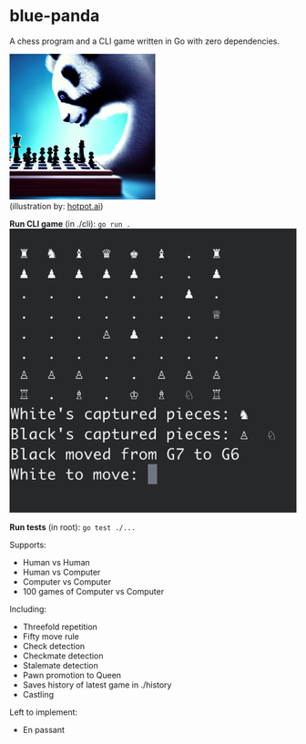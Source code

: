 # blue-panda

A chess program and a CLI game written in Go with zero dependencies.

![blue-panda](./blue-panda.PNG)  
(illustration by: [hotpot.ai](https://hotpot.ai/))



**Run CLI game** (in ./cli): ```go run .```   
![cli](./cli.PNG)  

**Run tests** (in root): ```go test ./...```  

Supports:  
* Human vs Human
* Human vs Computer
* Computer vs Computer
* 100 games of Computer vs Computer

Including:
* Threefold repetition  
* Fifty move rule
* Check detection
* Checkmate detection
* Stalemate detection
* Pawn promotion to Queen  
* Saves history of latest game in ./history
* Castling

Left to implement:    
* En passant  

